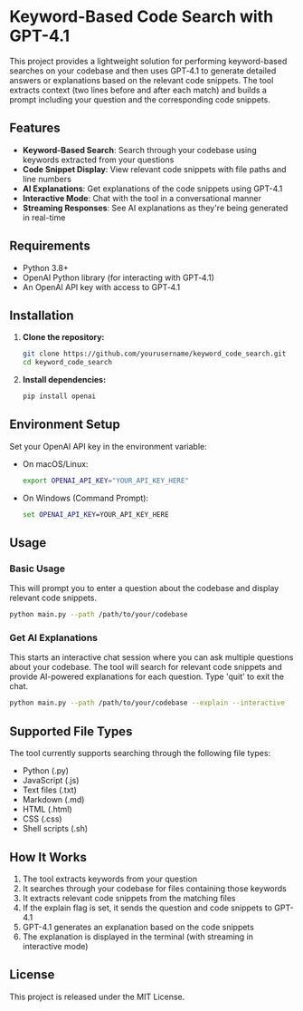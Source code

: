 # Keyword-Based Code Search with GPT-4.1

This project provides a lightweight solution for performing keyword-based searches on your codebase and then uses GPT‑4.1 to generate detailed answers or explanations based on the relevant code snippets. The tool extracts context (two lines before and after each match) and builds a prompt including your question and the corresponding code snippets.

## Features
- **Keyword-Based Search**: Search through your codebase using keywords extracted from your questions
- **Code Snippet Display**: View relevant code snippets with file paths and line numbers
- **AI Explanations**: Get explanations of the code snippets using GPT-4.1
- **Interactive Mode**: Chat with the tool in a conversational manner
- **Streaming Responses**: See AI explanations as they're being generated in real-time

## Requirements
- Python 3.8+
- OpenAI Python library (for interacting with GPT‑4.1)
- An OpenAI API key with access to GPT‑4.1

## Installation

1. **Clone the repository:**

   ```bash
   git clone https://github.com/yourusername/keyword_code_search.git
   cd keyword_code_search
   ```

2. **Install dependencies:**

   ```bash
   pip install openai
   ```

## Environment Setup

Set your OpenAI API key in the environment variable:

- On macOS/Linux:

  ```bash
  export OPENAI_API_KEY="YOUR_API_KEY_HERE"
  ```

- On Windows (Command Prompt):

  ```cmd
  set OPENAI_API_KEY=YOUR_API_KEY_HERE
  ```


## Usage

### Basic Usage
This will prompt you to enter a question about the codebase and display relevant code snippets.
```bash
python main.py --path /path/to/your/codebase
```

### Get AI Explanations
This starts an interactive chat session where you can ask multiple questions about your codebase. The tool will search for relevant code snippets and provide AI-powered explanations for each question. Type 'quit' to exit the chat.
```bash
python main.py --path /path/to/your/codebase --explain --interactive
```

## Supported File Types
The tool currently supports searching through the following file types:

- Python (.py)
- JavaScript (.js)
- Text files (.txt)
- Markdown (.md)
- HTML (.html)
- CSS (.css)
- Shell scripts (.sh)


## How It Works
1. The tool extracts keywords from your question
2. It searches through your codebase for files containing those keywords
3. It extracts relevant code snippets from the matching files
4. If the explain flag is set, it sends the question and code snippets to GPT-4.1
5. GPT-4.1 generates an explanation based on the code snippets
6. The explanation is displayed in the terminal (with streaming in interactive mode)


## License

This project is released under the MIT License.
